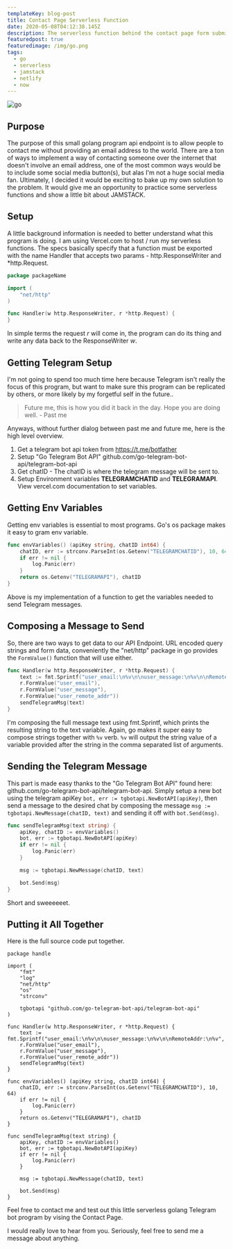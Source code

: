 ```yaml
---
templateKey: blog-post
title: Contact Page Serverless Function
date: 2020-05-08T04:12:38.145Z
description: The serverless function behind the contact page form submission.
featuredpost: true
featuredimage: /img/go.png
tags:
  - go
  - serverless
  - jamstack
  - netlify
  - now
---
```

![go](/img/go.png)

## Purpose

The purpose of this small golang program api endpoint is to allow people to contact me without providing an email address to the world. There are a ton of ways to implement a way of contacting someone over the internet that doesn't involve an email address, one of the most common ways would be to include some social media button(s), but alas I'm not a huge social media fan. Ultimately, I decided it would be exciting to bake up my own solution to the problem. It would give me an opportunity to practice some serverless functions and show a little bit about JAMSTACK.

## Setup

A little background information is needed to better understand what this program is doing. I am using <Link className="text-blue-700" to="https://vercel.com/docs/v2/serverless-functions/supported-languages#go">Vercel.com</Link> to host / run my serverless functions. The specs basically specify that a function must be exported with the name Handler that accepts two params - http.ResponseWriter and *http.Request.

```go
package packageName

import (
	"net/http"
)

func Handler(w http.ResponseWriter, r *http.Request) {
}
```

In simple terms the request *r* will come in, the program can do its thing and write any data back to the ResponseWriter *w*.

## Getting Telegram Setup

I'm not going to spend too much time here because Telegram isn't really the focus of this program, but want to make sure this program can be replicated by others, or more likely by my forgetful self in the future.. 

>Future me, this is how you did it back in the day. Hope you are doing well. - Past me

Anyways, without further dialog between past me and future me, here is the high level overview.

1. Get a telegram bot api token from https://t.me/botfather
1. Setup "Go Telegram Bot API" github.com/go-telegram-bot-api/telegram-bot-api
  1. Get chatID - The chatID is where the telegram message will be sent to.
1. Setup Environment variables **TELEGRAMCHATID** and **TELEGRAMAPI**. View vercel.com documentation to set variables.

## Getting Env Variables

Getting env variables is essential to most programs. Go's os package makes it easy to gram env variable.

```go
func envVariables() (apiKey string, chatID int64) {
	chatID, err := strconv.ParseInt(os.Getenv("TELEGRAMCHATID"), 10, 64)
	if err != nil {
		log.Panic(err)
	}
	return os.Getenv("TELEGRAMAPI"), chatID
}
```

Above is my implementation of a function to get the variables needed to send Telegram messages.

## Composing a Message to Send

So, there are two ways to get data to our API Endpoint. URL encoded query strings and form data, conveniently the "net/http" package in go provides the `FormValue()` function that will use either.

```go
func Handler(w http.ResponseWriter, r *http.Request) {
	text := fmt.Sprintf("user_email:\n%v\n\nuser_message:\n%v\n\nRemoteAddr:\n%v",
	r.FormValue("user_email"),
	r.FormValue("user_message"),
	r.FormValue("user_remote_addr"))
	sendTelegramMsg(text)
}
```

I'm composing the full message text using fmt.Sprintf, which prints the resulting string to the text variable. Again, go makes it super easy to compose strings together with `%v` verb. `%v` will output the string value of a variable provided after the string in the comma separated list of arguments.

## Sending the Telegram Message

This part is made easy thanks to the "Go Telegram Bot API" found here: github.com/go-telegram-bot-api/telegram-bot-api. Simply setup a new bot using the telegram apiKey `bot, err := tgbotapi.NewBotAPI(apiKey)`, then send a message to the desired chat by composing the message `msg := tgbotapi.NewMessage(chatID, text)` and sending it off with `bot.Send(msg)`.

```go
func sendTelegramMsg(text string) {
	apiKey, chatID := envVariables()
	bot, err := tgbotapi.NewBotAPI(apiKey)
	if err != nil {
		log.Panic(err)
	}

	msg := tgbotapi.NewMessage(chatID, text)

	bot.Send(msg)
}
```

Short and sweeeeeet.

## Putting it All Together

Here is the full source code put together.

```go{numberLines: true}
package handle

import (
	"fmt"
	"log"
	"net/http"
	"os"
	"strconv"

	tgbotapi "github.com/go-telegram-bot-api/telegram-bot-api"
)

func Handler(w http.ResponseWriter, r *http.Request) {
	text := fmt.Sprintf("user_email:\n%v\n\nuser_message:\n%v\n\nRemoteAddr:\n%v",
	r.FormValue("user_email"),
	r.FormValue("user_message"),
	r.FormValue("user_remote_addr"))
	sendTelegramMsg(text)
}

func envVariables() (apiKey string, chatID int64) {
	chatID, err := strconv.ParseInt(os.Getenv("TELEGRAMCHATID"), 10, 64)
	if err != nil {
		log.Panic(err)
	}
	return os.Getenv("TELEGRAMAPI"), chatID
}

func sendTelegramMsg(text string) {
	apiKey, chatID := envVariables()
	bot, err := tgbotapi.NewBotAPI(apiKey)
	if err != nil {
		log.Panic(err)
	}

	msg := tgbotapi.NewMessage(chatID, text)

	bot.Send(msg)
}

```

Feel free to contact me and test out this little serverless golang Telegram bot program by vising the <Link className="text-blue-700" to="/contact">Contact Page.</Link>

I would really love to hear from you. Seriously, feel free to send me a message about anything.
